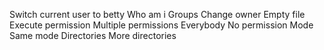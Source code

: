 Switch current user to betty
Who am i
Groups
Change owner
Empty file
Execute permission
Multiple permissions
Everybody
No permission
Mode
Same mode
Directories
More directories
